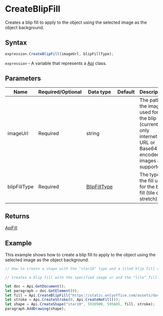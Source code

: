 # CreateBlipFill

Creates a blip fill to apply to the object using the selected image as the object background.

## Syntax

```javascript
expression.CreateBlipFill(imageUrl, blipFillType);
```

`expression` - A variable that represents a [Api](../Api.md) class.

## Parameters

| **Name** | **Required/Optional** | **Data type** | **Default** | **Description** |
| ------------- | ------------- | ------------- | ------------- | ------------- |
| imageUrl | Required | string |  | The path to the image used for the blip fill (currently only internet URL or Base64 encoded images are supported). |
| blipFillType | Required | [BlipFillType](../../Enumeration/BlipFillType.md) |  | The type of the fill used for the blip fill (tile or stretch). |

## Returns

[ApiFill](../../ApiFill/ApiFill.md)

## Example

This example shows how to create a blip fill to apply to the object using the selected image as the object background.

```javascript editor-docx
// How to create a shape with the "star10" type and a tiled blip fill and add it to the first paragraph of the document.

// Creates a blip fill with the specified image ur and the "tile" fill type and uses it to fill the created shape in the document.

let doc = Api.GetDocument();
let paragraph = doc.GetElement(0);
let fill = Api.CreateBlipFill("https://static.onlyoffice.com/assets/docs/samples/img/presentation_sky.png", "tile");
let stroke = Api.CreateStroke(0, Api.CreateNoFill());
let shape = Api.CreateShape("star10", 5930900, 595605, fill, stroke);
paragraph.AddDrawing(shape);
```
